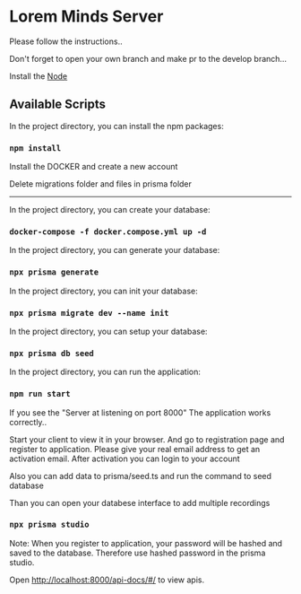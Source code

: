 # Lorem Minds Server 

Please follow the instructions..

Don't forget to open your own branch and make pr to the develop branch...

Install the  [Node](https://nodejs.dev/en/download/)

## Available Scripts

In the project directory, you can install the npm packages:

### `npm install`

Install the  DOCKER and create a new account


Delete migrations folder and files in prisma folder

________________________________________________________________
In the project directory, you can create your database:

### `docker-compose -f docker.compose.yml up -d`

In the project directory, you can generate your database:

### `npx prisma generate`

In the project directory, you can init your database:

### `npx prisma migrate dev --name init`

In the project directory, you can setup your database:

### `npx prisma db seed`


In the project directory, you can run the application:

### `npm run start`

If you see the "Server at listening on port 8000" 
The application works correctly..

Start your client to view it in your browser.
And go to registration page and register to application.
Please give your real email address to get an activation email.
After activation you can login to your account

Also you can add data to prisma/seed.ts and run the command to seed database

Than you can open your databese interface to add multiple recordings 

### `npx prisma studio`

Note: When you register to application, your  password will be hashed and saved to the database. Therefore use hashed password in the prisma studio.

Open [http://localhost:8000/api-docs/#/](http://localhost:8000/api-docs/#/) to view apis.
